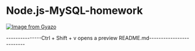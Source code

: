 # Node.js-MySQL-homework


[![Image from Gyazo](https://i.gyazo.com/99732b05945458c388b8e497cd5ba234.png)](https://gyazo.com/99732b05945458c388b8e497cd5ba234)

---------------Ctrl + Shift + v opens a preview README.md-------------------------